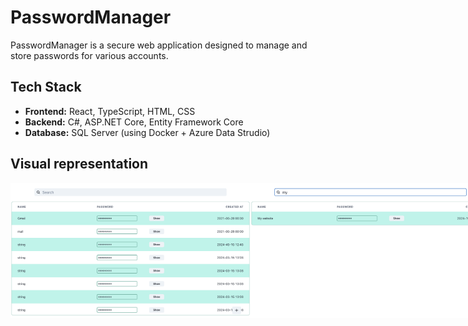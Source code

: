 # PasswordManager
PasswordManager is a secure web application designed to manage and store passwords for various accounts.
## Tech Stack
- **Frontend:** React, TypeScript, HTML, CSS
- **Backend:** C#, ASP.NET Core, Entity Framework Core
- **Database:** SQL Server (using Docker + Azure Data Strudio)
## Visual representation
<div style="display: flex; flex-direction: row; align-items: center;">
  <img src="https://github.com/sweeppy/PasswordManager/blob/main/README_IMAGES/mainPage.png" alt="Main page" height="216" width="384" />
  <img src="https://github.com/sweeppy/PasswordManager/blob/main/README_IMAGES/Search.png" alt="Search" height="216" width="384"/>
  <img src="https://github.com/sweeppy/PasswordManager/blob/main/README_IMAGES/ModalAdd.png" alt="Add modal window" height="216" width="384"/>
</div>
